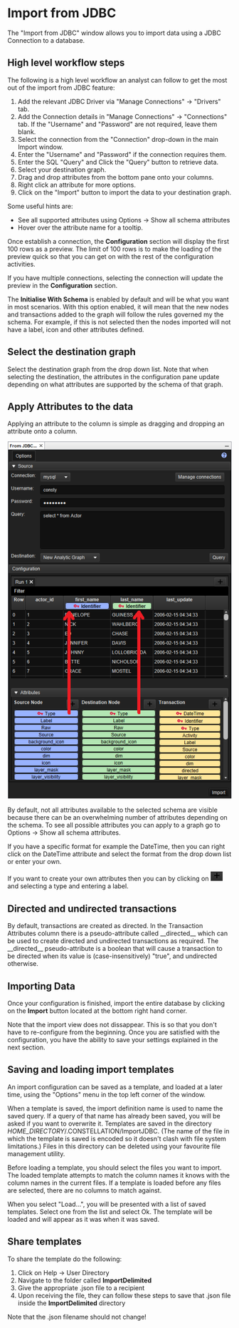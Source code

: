# Import from JDBC

The "Import from JDBC" window allows you to import data using a JDBC
Connection to a database.

## High level workflow steps

The following is a high level workflow an analyst can follow to get the
most out of the import from JDBC feature:

1.  Add the relevant JDBC Driver via "Manage Connections" -&gt;
    "Drivers" tab.
2.  Add the Connection details in "Manage Connections" -&gt;
    "Connections" tab. If the "Username" and "Password" are not
    required, leave them blank.
3.  Select the connection from the "Connection" drop-down in the main
    Import window.
4.  Enter the "Username" and "Password" if the connection requires them.
5.  Enter the SQL "Query" and Click the "Query" button to retrieve data.
6.  Select your destination graph.
7.  Drag and drop attributes from the bottom pane onto your columns.
8.  Right click an attribute for more options.
9.  Click on the "Import" button to import the data to your destination
    graph.

Some useful hints are:

-   See all supported attributes using Options -&gt; Show all schema
    attributes
-   Hover over the attribute name for a tooltip.

Once establish a connection, the **Configuration** section will display
the first 100 rows as a preview. The limit of 100 rows is to make the
loading of the preview quick so that you can get on with the rest of the
configuration activities.

If you have multiple connections, selecting the connection will update
the preview in the **Configuration** section.

The **Initialise With Schema** is enabled by default and will be what
you want in most scenarios. With this option enabled, it will mean that
the new nodes and transactions added to the graph will follow the rules
governed my the schema. For example, if this is not selected then the
nodes imported will not have a label, icon and other attributes defined.

## Select the destination graph

Select the destination graph from the drop down list. Note that when
selecting the destination, the attributes in the configuration pane
update depending on what attributes are supported by the schema of that
graph.

## Apply Attributes to the data

Applying an attribute to the column is simple as dragging and dropping
an attribute onto a column.

![](resources/dragging_attributes_jdbc_import.png)

By default, not all attributes available to the selected schema are
visible because there can be an overwhelming number of attributes
depending on the schema. To see all possible attributes you can apply to
a graph go to Options -&gt; Show all schema attributes.

If you have a specific format for example the DateTime, then you can
right click on the DateTime attribute and select the format from the
drop down list or enter your own.

If you want to create your own attributes then you can by clicking on
![](resources/plus_black.png) and selecting a type and entering a label.

## Directed and undirected transactions

By default, transactions are created as directed. In the Transaction
Attributes column there is a pseudo-attribute called <span
class="mono">\_\_directed\_\_</span> which can be used to create
directed and undirected transactions as required. The <span
class="mono">\_\_directed\_\_</span> pseudo-attribute is a boolean that
will cause a transaction to be directed when its value is
(case-insensitively) "true", and undirected otherwise.

## Importing Data

Once your configuration is finished, import the entire database by
clicking on the **Import** button located at the bottom right hand
corner.

Note that the import view does not dissappear. This is so that you don't
have to re-configure from the beginning. Once you are satisfied with the
configuration, you have the ability to save your settings explained in
the next section.

## Saving and loading import templates

An import configuration can be saved as a template, and loaded at a
later time, using the "Options" menu in the top left corner of the
window.

When a template is saved, the import definition name is used to name the
saved query. If a query of that name has already been saved, you will be
asked if you want to overwrite it. Templates are saved in the directory
<span class="mono">*HOME\_DIRECTORY*/.CONSTELLATION/ImportJDBC</span>.
(The name of the file in which the template is saved is encoded so it
doesn't clash with file system limitations.) Files in this directory can
be deleted using your favourite file management utility.

Before loading a template, you should select the files you want to
import. The loaded template attempts to match the column names it knows
with the column names in the current files. If a template is loaded
before any files are selected, there are no columns to match against.

When you select "Load...", you will be presented with a list of saved
templates. Select one from the list and select Ok. The template will be
loaded and will appear as it was when it was saved.

## Share templates

To share the template do the following:

1.  Click on Help -&gt; User Directory
2.  Navigate to the folder called **ImportDelimited**
3.  Give the appropriate .json file to a recipient
4.  Upon receiving the file, they can follow these steps to save that
    .json file inside the **ImportDelimited** directory

Note that the .json filename should not change!
